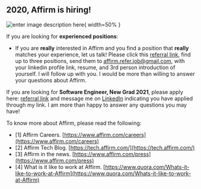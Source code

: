 ## 2020, Affirm is hiring!

![enter image description here](https://cdn-assets.affirm.com/images/black_logo-transparent_bg.png){ width=50% }

If you are looking for **experienced positions**: 

- If you are **really** interested in Affirm and you find a position that **really** matches your experience, let us talk! Please click this [referral link](https://grnh.se/8ec8f9fd3us), find up to three positions, send them to affirm.refer.job@gmail.com, with your linkedin profile link, resume, and 3rd person introduction of yourself. I will follow up with you. I would be more than willing to answer your questions about Affirm. 

If you are looking for **Software Engineer, New Grad 2021**, please apply here: [referral link](https://grnh.se/c48d8f7c3us) and message me on [LinkedIn](https://www.linkedin.com/in/jiaruixu/) indicating you have applied through my link. I am more than happy to answer any questions you may have!

To know more about Affirm, please read the following: 

- [1] Affirm Careers. [https://www.affirm.com/careers](https://www.affirm.com/careers)
- [2] Affirm Tech Blog. [https://tech.affirm.com/](https://tech.affirm.com/)
- [3] Affirm in the news. [https://www.affirm.com/press](https://www.affirm.com/press)
- [4] What is it like to work at Affirm. [https://www.quora.com/Whats-it-like-to-work-at-Affirm](https://www.quora.com/Whats-it-like-to-work-at-Affirm)
